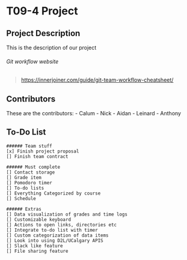 # T09-4 Project

## Project Description
This is the description of our project

###### Git workflow website
>https://innerjoiner.com/guide/git-team-workflow-cheatsheet/

## Contributors
These are the contributors:
	- Calum
	- Nick
	- Aidan
	- Leinard
	- Anthony
	
## To-Do List
	###### Team stuff
	[x] Finish project proposal
	[] Finish team contract
	
	###### Must complete
	[] Contact storage
	[] Grade item
	[] Pomodoro timer
	[] To-do lists
	[] Everything Categorized by course
	[] Schedule
	
	###### Extras
	[] Data visualization of grades and time logs
	[] Customizable keyboard
	[] Actions to open links, directories etc
	[] Integrate to-do list with timer
	[] Custom categorization of data items
	[] Look into using D2L/UCalgary APIS
	[] Slack like feature
	[] File sharing feature
